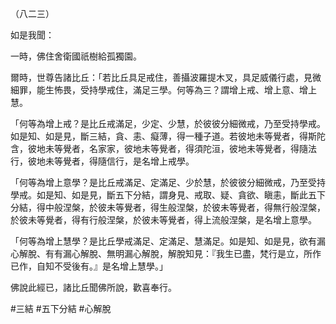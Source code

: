 （八二三）

如是我聞：

一時，佛住舍衛國祇樹給孤獨園。

爾時，世尊告諸比丘：「若比丘具足戒住，善攝波羅提木叉，具足威儀行處，見微細罪，能生怖畏，受持學戒住，滿足三學。何等為三？謂增上戒、增上意、增上慧。

「何等為增上戒？是比丘戒滿足，少定、少慧，於彼彼分細微戒，乃至受持學戒。如是知、如是見，斷三結，貪、恚、癡薄，得一種子道。若彼地未等覺者，得斯陀含，彼地未等覺者，名家家，彼地未等覺者，得須陀洹，彼地未等覺者，得隨法行，彼地未等覺者，得隨信行，是名增上戒學。

「何等為增上意學？是比丘戒滿足、定滿足、少於慧，於彼彼分細微戒，乃至受持學戒。如是知、如是見，斷五下分結，謂身見、戒取、疑、貪欲、瞋恚，斷此五下分結，得中般涅槃，於彼未等覺者，得生般涅槃，於彼未等覺者，得無行般涅槃，於彼未等覺者，得有行般涅槃，於彼未等覺者，得上流般涅槃，是名增上意學。

「何等為增上慧學？是比丘學戒滿足、定滿足、慧滿足。如是知、如是見，欲有漏心解脫、有有漏心解脫、無明漏心解脫，解脫知見：『我生已盡，梵行是立，所作已作，自知不受後有。』是名增上慧學。」

佛說此經已，諸比丘聞佛所說，歡喜奉行。



#三結
#五下分結
#心解脫
